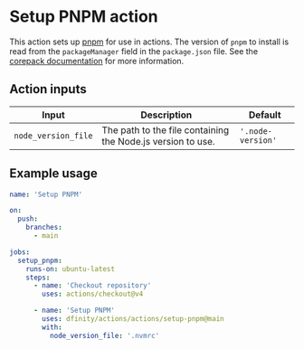 # Setup PNPM action

This action sets up [pnpm](https://pnpm.io/) for use in actions. The version of `pnpm` to install is read from the `packageManager` field in the `package.json` file. See the [corepack documentation](https://nodejs.org/api/corepack.html) for more information.

## Action inputs

| Input               | Description                                                 | Default           |
| ------------------- | ----------------------------------------------------------- | ----------------- |
| `node_version_file` | The path to the file containing the Node.js version to use. | `'.node-version'` |

## Example usage

```yaml
name: 'Setup PNPM'

on:
  push:
    branches:
      - main

jobs:
  setup_pnpm:
    runs-on: ubuntu-latest
    steps:
      - name: 'Checkout repository'
        uses: actions/checkout@v4

      - name: 'Setup PNPM'
        uses: dfinity/actions/actions/setup-pnpm@main
        with:
          node_version_file: '.nvmrc'
```
